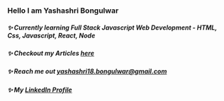### Hello I am Yashashri Bongulwar
##### ✨ Currently learning Full Stack Javascript Web Development - HTML, Css, Javascript, React, Node
##### ✨ Checkout my Articles [here](https://yashashri.hashnode.dev/)
##### ✨ Reach me out [yashashri18.bongulwar@gmail.com](yashashri18.bongulwar@gmail.com)
##### ✨ My [LinkedIn Profile](mailto:https://www.linkedin.com/in/yashashri-bongulwar-398076170/) 
